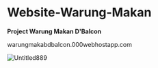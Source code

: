 # Website-Warung-Makan

**Project Warung Makan D'Balcon**

warungmakabdbalcon.000webhostapp.com

![Untitled889](https://user-images.githubusercontent.com/46512870/80793240-cb5be380-8bc0-11ea-8927-ff9266d7e450.png)
